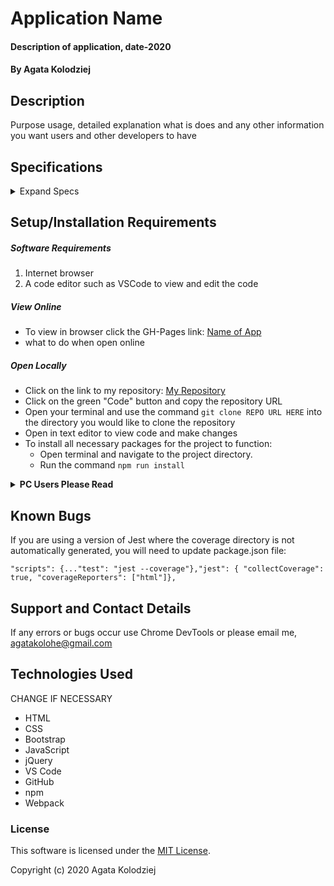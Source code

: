 # Application Name

#### Description of application, date-2020

#### By Agata Kolodziej

## Description

Purpose usage, detailed explanation what is does and any other information you want users and other developers to have

## Specifications

<details>
  <summary>Expand Specs</summary>

### Describe: CurrencyResponse()

| Test | Expect |
| ---- | ------ |
| It should create CurrencyResponse object | CurrencyResponse().toEqual("success"); |
| It should return conversion rates of CurrencyResponse object | CurrencyResponse.conversion_rates.toEqual("USD": 1, "CAD": 1.3089, "EUR": 0.8440, "GBP": 0.7552, "JPY": 103.9219, "PLN": 3.7779); |
| It should correctly specific conversion rates | CurrencyResponse.conversion_rates.CAD.toEqual(1.3089); |

### Describe: ConversionCalculator()

| Test | Expect |
| ---- | ------ |
| It should create a Conversion Calculator object | ConversionCalculator(usd, currency).toEqual(usd, cad); |
| It should return the conversion of usd from cad | canadaDollar.showMeTheMoney().toEqual(1.31); |
</details>

## Setup/Installation Requirements

##### Software Requirements

1. Internet browser
2. A code editor such as VSCode to view and edit the code

##### View Online

- To view in browser click the GH-Pages link: [Name of App](URL)
- what to do when open online

##### Open Locally

- Click on the link to my repository: [My Repository](URL)
- Click on the green "Code" button and copy the repository URL
- Open your terminal and use the command `git clone REPO URL HERE` into the directory you would like to clone the repository
- Open in text editor to view code and make changes
- To install all necessary packages for the project to function:
  - Open terminal and navigate to the project directory.
  - Run the command `npm run install` 


<details>
  <summary><strong>PC Users Please Read</strong></summary>

  If you are on a PC, in package.json please remove `;` and replace with ` & ` in `"scripts: { "start":`

    CHANGE

  `"scripts": {... "start": "npm run build; webpack-dev-server --open --mode development",`

    TO

  `"scripts": {... "start": "npm run build & webpack-dev-server --open --mode development",`

  </details>   


## Known Bugs

If you are using a version of Jest where the coverage directory is not automatically generated, you will need to update package.json file:

`"scripts": {..."test": "jest --coverage"},"jest": { "collectCoverage": true, "coverageReporters": ["html"]},`

## Support and Contact Details

If any errors or bugs occur use Chrome DevTools or please email me, <agatakolohe@gmail.com>

## Technologies Used

CHANGE IF NECESSARY

- HTML
- CSS
- Bootstrap
- JavaScript
- jQuery
- VS Code
- GitHub
- npm
- Webpack

### License

This software is licensed under the [MIT License](https://choosealicense.com/licenses/mit/).

Copyright (c) 2020 Agata Kolodziej
